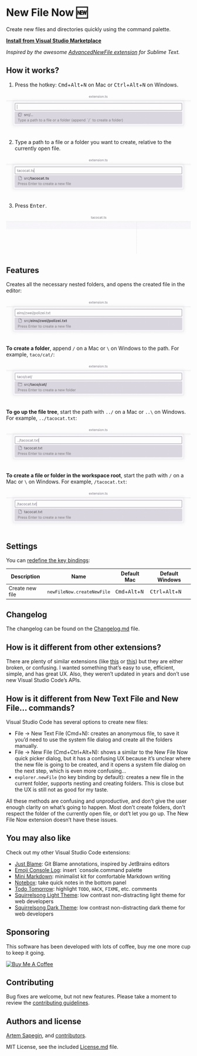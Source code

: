 # New File Now 🆕

Create new files and directories quickly using the command palette.

**[Install from Visual Studio Marketplace](https://marketplace.visualstudio.com/items?itemName=sapegin.new-file-now)**

_Inspired by the awesome [AdvancedNewFile extension](https://github.com/SublimeText/AdvancedNewFile) for Sublime Text._

## How it works?

1. Press the hotkey: <kbd>Cmd</kbd>+<kbd>Alt</kbd>+<kbd>N</kbd> on Mac or <kbd>Ctrl</kbd>+<kbd>Alt</kbd>+<kbd>N</kbd> on Windows.

![New File Now extension dialog](screenshots/screenshot.png)

2. Type a path to a file or a folder you want to create, relative to the currently open file.

![Creating a file](screenshots/screenshot-file.png)

3. Press <kbd>Enter</kbd>.

![New file opened in the editor](screenshots/screenshot-created.png)

## Features

Creates all the necessary nested folders, and opens the created file in the editor:

![Creating nested folders](screenshots/screenshot-folders.png)

**To create a folder**, append `/` on a Mac or `\` on Windows to the path. For example, `taco/cat/`:

![Creating a new folder](screenshots/screenshot-folder.png)

**To go up the file tree**, start the path with `../` on a Mac or `..\` on Windows. For example, `../tacocat.txt`:

![Creating a file in a parent folder](screenshots/screenshot-parent.png)

**To create a file or folder in the workspace root**, start the path with `/` on a Mac or `\` on Windows. For example, `/tacocat.txt`:

![New File Now extension](screenshots/screenshot-root.png)

## Settings

You can [redefine the key bindings](https://code.visualstudio.com/docs/getstarted/keybindings):

| Description | Name | Default Mac | Default Windows |
| --- | --- | --- | --- |
| Create new file | `newFileNow.createNewFile` | <kbd>Cmd</kbd>+<kbd>Alt</kbd>+<kbd>N</kbd> | <kbd>Ctrl</kbd>+<kbd>Alt</kbd>+<kbd>N</kbd> |

## Changelog

The changelog can be found on the [Changelog.md](./Changelog.md) file.

## How is it different from other extensions?

There are plenty of similar extensions (like [this](https://marketplace.visualstudio.com/items?itemName=patbenatar.advanced-new-file) or [this](https://marketplace.visualstudio.com/items?itemName=dkundel.vscode-new-file)) but they are either broken, or confusing. I wanted something that’s easy to use, efficient, simple, and has great UX. Also, they weren’t updated in years and don’t use new Visual Studio Code’s APIs.

## How is it different from New Text File and New File… commands?

Visual Studio Code has several options to create new files:

- File → New Text File (Cmd+N): creates an anonymous file, to save it you’d need to use the system file dialog and create all the folders manually.
- File → New File (Cmd+Ctrl+Alt+N): shows a similar to the New File Now quick picker dialog, but it has a confusing UX because it’s unclear where the new file is going to be created, and it opens a system file dialog on the next step, which is even more confusing…
- `explorer.newFile` (no key binding by default): creates a new file in the current folder, supports nesting and creating folders. This is close but the UX is still not as good for my taste.

All these methods are confusing and unproductive, and don’t give the user enough clarity on what’s going to happen. Most don’t create folders, don’t respect the folder of the currently open file, or dot’t let you go up. The New File Now extension doesn’t have these issues.

## You may also like

Check out my other Visual Studio Code extensions:

- [Just Blame](https://marketplace.visualstudio.com/items?itemName=sapegin.just-blame): Git Blame annotations, inspired by JetBrains editors
- [Emoji Console Log](https://marketplace.visualstudio.com/items?itemName=sapegin.emoji-console-log): insert `console.command palette
- [Mini Markdown](https://marketplace.visualstudio.com/items?itemName=sapegin.mini-markdown): minimalist kit for comfortable Markdown writing
- [Notebox](https://marketplace.visualstudio.com/items?itemName=sapegin.notebox): take quick notes in the bottom panel
- [Todo Tomorrow](https://marketplace.visualstudio.com/items?itemName=sapegin.todo-tomorrow): highlight `TODO`, `HACK`, `FIXME`, etc. comments
- [Squirrelsong Light Theme](https://marketplace.visualstudio.com/items?itemName=sapegin.Theme-SquirrelsongLight): low contrast non-distracting light theme for web developers
- [Squirrelsong Dark Theme](https://marketplace.visualstudio.com/items?itemName=sapegin.Theme-SquirrelsongDark): low contrast non-distracting dark theme for web developers

## Sponsoring

This software has been developed with lots of coffee, buy me one more cup to keep it going.

<a href="https://www.buymeacoffee.com/sapegin" target="_blank"><img src="https://cdn.buymeacoffee.com/buttons/lato-orange.png" alt="Buy Me A Coffee" height="51" width="217"></a>

## Contributing

Bug fixes are welcome, but not new features. Please take a moment to review the [contributing guidelines](Contributing.md).

## Authors and license

[Artem Sapegin](https://sapegin.me), and [contributors](https://github.com/sapegin/vscode-new-file-now/graphs/contributors).

MIT License, see the included [License.md](License.md) file.
